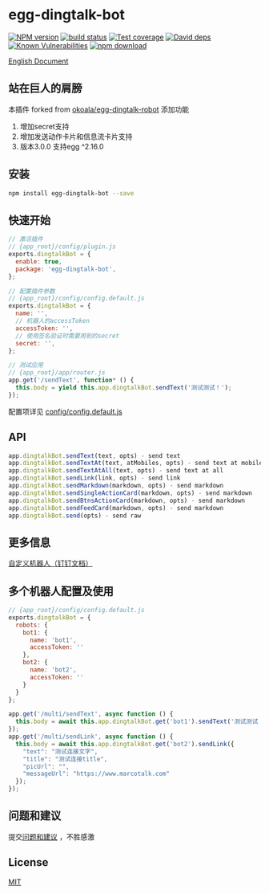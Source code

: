 # egg-dingtalk-bot

[![NPM version][npm-image]][npm-url]
[![build status][travis-image]][travis-url]
[![Test coverage][codecov-image]][codecov-url]
[![David deps][david-image]][david-url]
[![Known Vulnerabilities][snyk-image]][snyk-url]
[![npm download][download-image]][download-url]

[npm-image]: https://img.shields.io/npm/v/egg-dingtalk-bot.svg?style=flat-square
[npm-url]: https://npmjs.org/package/egg-dingtalk-bot
[travis-image]: https://img.shields.io/travis/eggjs/egg-dingtalk-bot.svg?style=flat-square
[travis-url]: https://travis-ci.org/eggjs/egg-dingtalk-bot
[codecov-image]: https://img.shields.io/codecov/c/github/eggjs/egg-dingtalk-bot.svg?style=flat-square
[codecov-url]: https://codecov.io/github/eggjs/egg-dingtalk-bot?branch=master
[david-image]: https://img.shields.io/david/eggjs/egg-dingtalk-bot.svg?style=flat-square
[david-url]: https://david-dm.org/eggjs/egg-dingtalk-bot
[snyk-image]: https://snyk.io/test/npm/egg-dingtalk-bot/badge.svg?style=flat-square
[snyk-url]: https://snyk.io/test/npm/egg-dingtalk-bot
[download-image]: https://img.shields.io/npm/dm/egg-dingtalk-bot.svg?style=flat-square
[download-url]: https://npmjs.org/package/egg-dingtalk-bot

[English Document](./README.md)

## 站在巨人的肩膀
本插件 forked from [okoala/egg-dingtalk-robot](https://github.com/okoala/egg-dingtalk-robot)
添加功能 
1. 增加secret支持
2. 增加发送动作卡片和信息流卡片支持
3. 版本3.0.0 支持egg ^2.16.0

## 安装
```bash
npm install egg-dingtalk-bot --save
```

## 快速开始
```javascript
// 激活插件
// {app_root}/config/plugin.js
exports.dingtalkBot = {
  enable: true,
  package: 'egg-dingtalk-bot',
};

// 配置插件参数
// {app_root}/config/config.default.js
exports.dingtalkBot = {
  name: '',
  // 机器人的accessToken
  accessToken: '',
  // 使用签名验证时需要用到的secret
  secret: '',
};

// 测试应用
// {app_root}/app/router.js
app.get('/sendText', function* () {
  this.body = yield this.app.dingtalkBot.sendText('测试测试！');
});
```
配置项详见 [config/config.default.js](config/config.default.js) 

## API
```javascript
app.dingtalkBot.sendText(text, opts) - send text
app.dingtalkBot.sendTextAt(text, atMobiles, opts) - send text at mobiles
app.dingtalkBot.sendTextAtAll(text, opts) - send text at all
app.dingtalkBot.sendLink(link, opts) - send link
app.dingtalkBot.sendMarkdown(markdown, opts) - send markdown
app.dingtalkBot.sendSingleActionCard(markdown, opts) - send markdown
app.dingtalkBot.sendBtnsActionCard(markdown, opts) - send markdown
app.dingtalkBot.sendFeedCard(markdown, opts) - send markdown
app.dingtalkBot.send(opts) - send raw
```

## 更多信息
[自定义机器人（钉钉文档）](https://ding-doc.dingtalk.com/doc#/serverapi2/qf2nxq)

## 多个机器人配置及使用
```javascript
// {app_root}/config/config.default.js
exports.dingtalkBot = {
  robots: {
    bot1: {
      name: 'bot1',
      accessToken: ''
    },
    bot2: {
      name: 'bot2',
      accessToken: ''
    }
  }
};

app.get('/multi/sendText', async function () {
  this.body = await this.app.dingtalkBot.get('bot1').sendText('测试测试！');
});
app.get('/multi/sendLink', async function () {
  this.body = await this.app.dingtalkBot.get('bot2').sendLink({
    "text": "测试连接文字",
    "title": "测试连接title",
    "picUrl": "",
    "messageUrl": "https://www.marcotalk.com"
  });
});
```

## 问题和建议

 提交[问题和建议](https://github.com/zozowind/egg-dingtalk-bot/issues) ，不胜感激

## License

[MIT](LICENSE)
